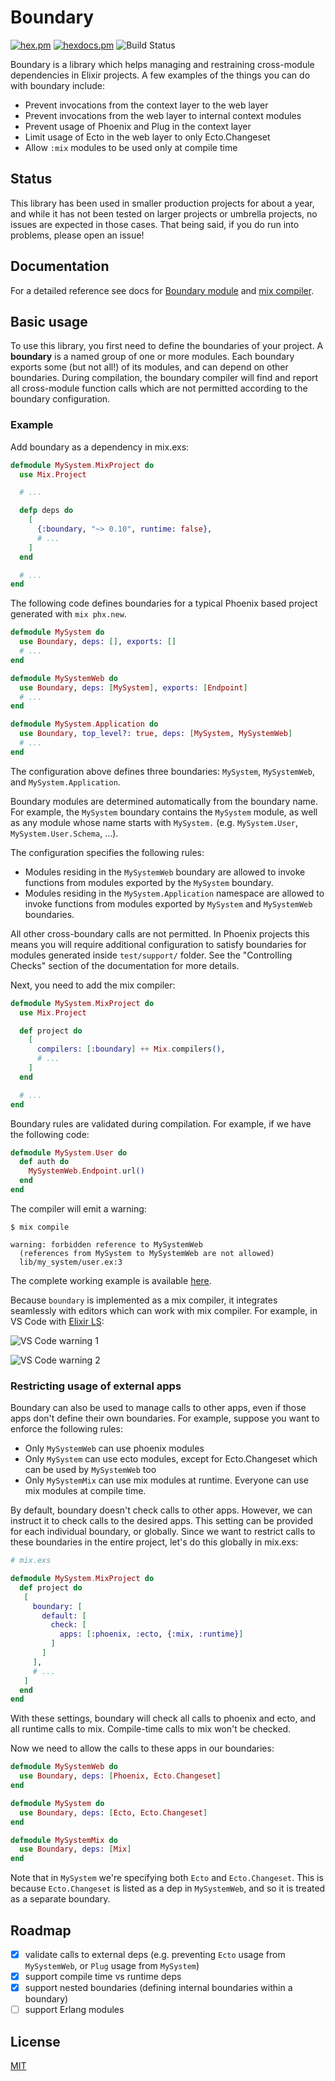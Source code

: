 # Boundary

[![hex.pm](https://img.shields.io/hexpm/v/boundary.svg?style=flat-square)](https://hex.pm/packages/boundary)
[![hexdocs.pm](https://img.shields.io/badge/docs-latest-green.svg?style=flat-square)](https://hexdocs.pm/boundary/)
![Build Status](https://github.com/sasa1977/boundary/workflows/boundary/badge.svg)

Boundary is a library which helps managing and restraining cross-module dependencies in Elixir projects. A few examples of the things you can do with boundary include:

- Prevent invocations from the context layer to the web layer
- Prevent invocations from the web layer to internal context modules
- Prevent usage of Phoenix and Plug in the context layer
- Limit usage of Ecto in the web layer to only Ecto.Changeset
- Allow `:mix` modules to be used only at compile time

## Status

This library has been used in smaller production projects for about a year, and while it has not been tested on larger projects or umbrella projects, no issues are expected in those cases. That being said, if you do run into problems, please open an issue!

## Documentation

For a detailed reference see docs for [Boundary module](https://hexdocs.pm/boundary/Boundary.html) and [mix compiler](https://hexdocs.pm/boundary/Mix.Tasks.Compile.Boundary.html).

## Basic usage

To use this library, you first need to define the boundaries of your project. A __boundary__ is a named group of one or more modules. Each boundary exports some (but not all!) of its modules, and can depend on other boundaries. During compilation, the boundary compiler will find and report all cross-module function calls which are not permitted according to the boundary configuration.

### Example

Add boundary as a dependency in mix.exs:

```elixir
defmodule MySystem.MixProject do
  use Mix.Project

  # ...

  defp deps do
    [
      {:boundary, "~> 0.10", runtime: false},
      # ...
    ]
  end

  # ...
end
```

The following code defines boundaries for a typical Phoenix based project generated with `mix phx.new`.

```elixir
defmodule MySystem do
  use Boundary, deps: [], exports: []
  # ...
end

defmodule MySystemWeb do
  use Boundary, deps: [MySystem], exports: [Endpoint]
  # ...
end

defmodule MySystem.Application do
  use Boundary, top_level?: true, deps: [MySystem, MySystemWeb]
  # ...
end
```

The configuration above defines three boundaries: `MySystem`, `MySystemWeb`, and `MySystem.Application`.

Boundary modules are determined automatically from the boundary name. For example, the `MySystem` boundary contains the `MySystem` module, as well as any module whose name starts with `MySystem.` (e.g. `MySystem.User`, `MySystem.User.Schema`, ...).

The configuration specifies the following rules:

  - Modules residing in the `MySystemWeb` boundary are allowed to invoke functions from modules exported by the `MySystem` boundary.
  - Modules residing in the `MySystem.Application` namespace are allowed to invoke functions from modules exported by `MySystem` and `MySystemWeb` boundaries.

All other cross-boundary calls are not permitted.  In Phoenix projects this means you will require additional configuration to satisfy boundaries for modules generated inside `test/support/` folder. See the "Controlling Checks" section of the documentation for more details.

Next, you need to add the mix compiler:

```elixir
defmodule MySystem.MixProject do
  use Mix.Project

  def project do
    [
      compilers: [:boundary] ++ Mix.compilers(),
      # ...
    ]
  end

  # ...
end
```

Boundary rules are validated during compilation. For example, if we have the following code:

```elixir
defmodule MySystem.User do
  def auth do
    MySystemWeb.Endpoint.url()
  end
end

```

The compiler will emit a warning:

```
$ mix compile

warning: forbidden reference to MySystemWeb
  (references from MySystem to MySystemWeb are not allowed)
  lib/my_system/user.ex:3
```

The complete working example is available [here](demos/my_system).

Because `boundary` is implemented as a mix compiler, it integrates seamlessly with editors which can work with mix compiler. For example, in VS Code with [Elixir LS](https://github.com/elixir-lsp/elixir-ls):

![VS Code warning 1](images/vscode_warning_1.png)

![VS Code warning 2](images/vscode_warning_2.png)


### Restricting usage of external apps

Boundary can also be used to manage calls to other apps, even if those apps don't define their own boundaries. For example, suppose you want to enforce the following rules:

  - Only `MySystemWeb` can use phoenix modules
  - Only `MySystem` can use ecto modules, except for Ecto.Changeset which can be used by `MySystemWeb` too
  - Only `MySystemMix` can use mix modules at runtime. Everyone can use mix modules at compile time.

By default, boundary doesn't check calls to other apps. However, we can instruct it to check calls to the desired apps. This setting can be provided for each individual boundary, or globally. Since we want to restrict calls to these boundaries in the entire project, let's do this globally in mix.exs:

```elixir
# mix.exs

defmodule MySystem.MixProject do
  def project do
   [
     boundary: [
       default: [
         check: [
           apps: [:phoenix, :ecto, {:mix, :runtime}]
         ]
       ]
     ],
     # ...
   ]
  end
end
```

With these settings, boundary will check all calls to phoenix and ecto, and all runtime calls to mix. Compile-time calls to mix won't be checked.

Now we need to allow the calls to these apps in our boundaries:

```elixir
defmodule MySystemWeb do
  use Boundary, deps: [Phoenix, Ecto.Changeset]
end

defmodule MySystem do
  use Boundary, deps: [Ecto, Ecto.Changeset]
end

defmodule MySystemMix do
  use Boundary, deps: [Mix]
end
```

Note that in `MySystem` we're specifying both `Ecto` and `Ecto.Changeset`. This is because `Ecto.Changeset` is listed as a dep in `MySystemWeb`, and so it is treated as a separate boundary.


## Roadmap

- [x] validate calls to external deps (e.g. preventing `Ecto` usage from `MySystemWeb`, or `Plug` usage from `MySystem`)
- [x] support compile time vs runtime deps
- [x] support nested boundaries (defining internal boundaries within a boundary)
- [ ] support Erlang modules

## License

[MIT](LICENSE)
